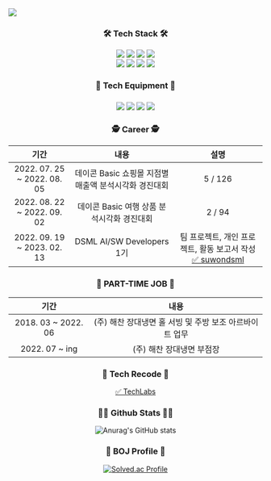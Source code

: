 <img src="https://capsule-render.vercel.app/api?type=wave&color=auto&height=200&section=header&text=NohJeong&nbsp;Github!&fontSize=90" />

<div align="center">
  <h3>🛠 Tech Stack 🛠</h3>
  <img src="https://img.shields.io/badge/html-E34F26?style=for-the-badge&logo=html5&logoColor=white">
  <img src="https://img.shields.io/badge/css-1572B6?style=for-the-badge&logo=css3&logoColor=white">
  <img src="https://img.shields.io/badge/bootstrap-7952B3?style=for-the-badge&logo=bootstrap&logoColor=white">
  <img src="https://img.shields.io/badge/javascript-F7DF1E?style=for-the-badge&logo=javascript&logoColor=black"><br>
  <img src="https://img.shields.io/badge/python-3776AB?style=for-the-badge&logo=python&logoColor=white">
  <img src="https://img.shields.io/badge/numpy-013243?style=for-the-badge&logo=numpy&logoColor=white">
  <img src="https://img.shields.io/badge/pandas-150458?style=for-the-badge&logo=pandas&logoColor=white">
  <img src="https://img.shields.io/badge/postgresql-4169E1?style=for-the-badge&logo=postgresql&logoColor=white">
</div>

<div align="center">
  <h3>🔨 Tech Equipment 🔨<h3>
  <img src="https://img.shields.io/badge/github-181717?style=for-the-badge&logo=github&logoColor=white">
  <img src="https://img.shields.io/badge/jupyter-F37626?style=for-the-badge&logo=jupyter&logoColor=white">
  <img src="https://img.shields.io/badge/Visual Studio Code-007ACC?style=for-the-badge&logo=Visual Studio Code&logoColor=white">
  <img src="https://img.shields.io/badge/googlemeet-00897B?style=for-the-badge&logo=googlemeet&logoColor=white">
</div>
    
<div align="center">
  <h3>🕵 Career 🕵</h3>
  
|기간|내용|설명|
|:------:|:---:|:---:|
|2022. 07. 25 ~ 2022. 08. 05|데이콘 Basic 쇼핑몰 지점별 매출액 분석시각화 경진대회|5 / 126|
|2022. 08. 22 ~ 2022. 09. 02|데이콘 Basic 여행 상품 분석시각화 경진대회|2 / 94|
|2022. 09. 19 ~ 2023. 02. 13|DSML AI/SW Developers 1기|팀 프로젝트, 개인 프로젝트, 활동 보고서 작성 <br><a href="https://suwondsml.github.io/aiswdevelopers/">✅ suwondsml</a>|
  
</div>
    
<div align="center">
  <h3>👏 PART-TIME JOB 👏</h3>
  
|기간|내용|
|:------:|:---:|
|2018. 03 ~ 2022. 06|(주) 해찬 장대냉면 홀 서빙 및 주방 보조 아르바이트 업무|
|2022. 07 ~ ing|(주) 해찬 장대냉면 부점장|
  
</div>
    
<div align="center">
  <h3>📝 Tech Recode 📝</h3>
  <a href="https://tinokim.tistory.com/">✅ TechLabs</a>
  </div>
</div>

<div align="center">
  <h3>👩‍💻 Github Stats 👩‍💻</h3>
  
  ![Anurag's GitHub stats](https://github-readme-stats-sigma-five.vercel.app/api?username=xudegloss&show_icons=true&theme=tokyonight)
  
</div>

<div align="center">
  <h3>🥇 BOJ Profile 🥇</h3>
  
  [![Solved.ac Profile](http://mazassumnida.wtf/api/v2/generate_badge?boj=xudegloss)](https://solved.ac/xudegloss/)
  
</div>
